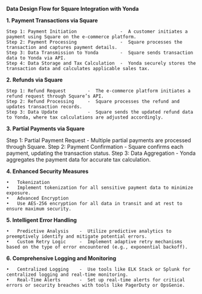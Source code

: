 **Data Design Flow for Square Integration with Yonda**

**1. Payment Transactions via Square**

	Step 1: Payment Initiation                -  A customer initiates a payment using Square on the e-commerce platform.
	Step 2: Payment Processing                -  Square processes the transaction and captures payment details.
	Step 3: Data Transmission to Yonda        -  Square sends transaction data to Yonda via API.
	Step 4: Data Storage and Tax Calculation  -  Yonda securely stores the transaction data and calculates applicable sales tax.

**2. Refunds via Square**

	Step 1: Refund Request        -  The e-commerce platform initiates a refund request through Square’s API.
	Step 2: Refund Processing     -  Square processes the refund and updates transaction records.
	Step 3: Data Update           -  Square sends the updated refund data to Yonda, where tax calculations are adjusted accordingly.

**3. Partial Payments via Square**

  Step 1: Partial Payment Request   -  Multiple partial payments are processed through Square.
	Step 2: Payment Confirmation      -  Square confirms each payment, updating the transaction status.
	Step 3: Data Aggregation          -  Yonda aggregates the payment data for accurate tax calculation.

**4. Enhanced Security Measures**

	•	Tokenization
	•	Implement tokenization for all sensitive payment data to minimize exposure.
	•	Advanced Encryption
	•	Use AES-256 encryption for all data in transit and at rest to ensure maximum security.

**5. Intelligent Error Handling**

	•	Predictive Analysis    -  Utilize predictive analytics to preemptively identify and mitigate potential errors.
	•	Custom Retry Logic     -  Implement adaptive retry mechanisms based on the type of error encountered (e.g., exponential backoff).

**6. Comprehensive Logging and Monitoring**

	•	Centralized Logging    -  Use tools like ELK Stack or Splunk for centralized logging and real-time monitoring.
	•	Real-Time Alerts       -  Set up real-time alerts for critical errors or security breaches with tools like PagerDuty or OpsGenie.
